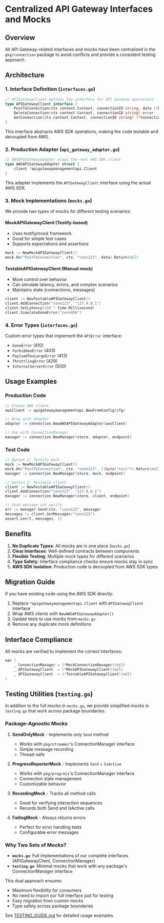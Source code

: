 # Centralized API Gateway Interfaces and Mocks

## Overview

All API Gateway-related interfaces and mocks have been centralized in the `pkg/connection` package to avoid conflicts and provide a consistent testing approach.

## Architecture

### 1. Interface Definition (`interfaces.go`)

```go
// APIGatewayClient defines the interface for API Gateway operations
type APIGatewayClient interface {
    PostToConnection(ctx context.Context, connectionID string, data []byte) error
    DeleteConnection(ctx context.Context, connectionID string) error
    GetConnection(ctx context.Context, connectionID string) (*ConnectionInfo, error)
}
```

This interface abstracts AWS SDK operations, making the code testable and decoupled from AWS.

### 2. Production Adapter (`api_gateway_adapter.go`)

```go
// AWSAPIGatewayAdapter wraps the real AWS SDK client
type AWSAPIGatewayAdapter struct {
    client *apigatewaymanagementapi.Client
}
```

This adapter implements the `APIGatewayClient` interface using the actual AWS SDK.

### 3. Mock Implementations (`mocks.go`)

We provide two types of mocks for different testing scenarios:

#### MockAPIGatewayClient (Testify-based)
- Uses testify/mock framework
- Good for simple test cases
- Supports expectations and assertions

```go
mock := NewMockAPIGatewayClient()
mock.On("PostToConnection", ctx, "conn123", data).Return(nil)
```

#### TestableAPIGatewayClient (Manual mock)
- More control over behavior
- Can simulate latency, errors, and complex scenarios
- Maintains state (connections, messages)

```go
client := NewTestableAPIGatewayClient()
client.AddConnection("conn123", "127.0.0.1")
client.SetLatency(100 * time.Millisecond)
client.SimulateGoneError("conn456")
```

### 4. Error Types (`interfaces.go`)

Custom error types that implement the `APIError` interface:
- `GoneError` (410)
- `ForbiddenError` (403)
- `PayloadTooLargeError` (413)
- `ThrottlingError` (429)
- `InternalServerError` (500)

## Usage Examples

### Production Code

```go
// Create AWS client
awsClient := apigatewaymanagementapi.NewFromConfig(cfg)

// Wrap with adapter
adapter := connection.NewAWSAPIGatewayAdapter(awsClient)

// Use with ConnectionManager
manager := connection.NewManager(store, adapter, endpoint)
```

### Test Code

```go
// Option 1: Testify mock
mock := NewMockAPIGatewayClient()
mock.On("PostToConnection", ctx, "conn123", []byte("test")).Return(nil)
manager := connection.NewManager(store, mock, endpoint)

// Option 2: Testable client
client := NewTestableAPIGatewayClient()
client.AddConnection("conn123", "127.0.0.1")
manager := connection.NewManager(store, client, endpoint)

// Send message and verify
err := manager.Send(ctx, "conn123", message)
messages := client.GetMessages("conn123")
assert.Len(t, messages, 1)
```

## Benefits

1. **No Duplicate Types**: All mocks are in one place (`mocks.go`)
2. **Clear Interfaces**: Well-defined contracts between components
3. **Flexible Testing**: Multiple mock types for different scenarios
4. **Type Safety**: Interface compliance checks ensure mocks stay in sync
5. **AWS SDK Isolation**: Production code is decoupled from AWS SDK types

## Migration Guide

If you have existing code using the AWS SDK directly:

1. Replace `*apigatewaymanagementapi.Client` with `APIGatewayClient` interface
2. Wrap AWS clients with `NewAWSAPIGatewayAdapter()`
3. Update tests to use mocks from `mocks.go`
4. Remove any duplicate mock definitions

## Interface Compliance

All mocks are verified to implement the correct interfaces:

```go
var (
    _ ConnectionManager = (*MockConnectionManager)(nil)
    _ APIGatewayClient  = (*MockAPIGatewayClient)(nil)
    _ APIGatewayClient  = (*TestableAPIGatewayClient)(nil)
)
```

## Testing Utilities (`testing.go`)

In addition to the full mocks in `mocks.go`, we provide simplified mocks in `testing.go` that work across package boundaries:

### Package-Agnostic Mocks

1. **SendOnlyMock** - Implements only `Send` method
   - Works with `pkg/streamer`'s ConnectionManager interface
   - Simple message recording
   - Thread-safe

2. **ProgressReporterMock** - Implements `Send` + `IsActive`
   - Works with `pkg/progress`'s ConnectionManager interface
   - Connection state management
   - Customizable behavior

3. **RecordingMock** - Tracks all method calls
   - Good for verifying interaction sequences
   - Records both Send and IsActive calls

4. **FailingMock** - Always returns errors
   - Perfect for error handling tests
   - Configurable error messages

### Why Two Sets of Mocks?

- **`mocks.go`**: Full implementations of our complete interfaces (APIGatewayClient, ConnectionManager)
- **`testing.go`**: Minimal mocks that work with any package's ConnectionManager interface

This dual approach ensures:
- Maximum flexibility for consumers
- No need to import our full interface just for testing
- Easy migration from custom mocks
- Type safety across package boundaries

See [TESTING_GUIDE.md](TESTING_GUIDE.md) for detailed usage examples. 